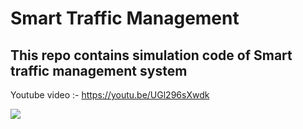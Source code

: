 # Smart Traffic Management
## This repo contains simulation code of  Smart traffic management system
Youtube video :- https://youtu.be/UGl296sXwdk

<img src="https://github.com/AdityaWadkar/Smart-Traffic-Management/assets/67093170/a357c87c-5b1f-45d2-b0e6-4d732fd6ca07">
